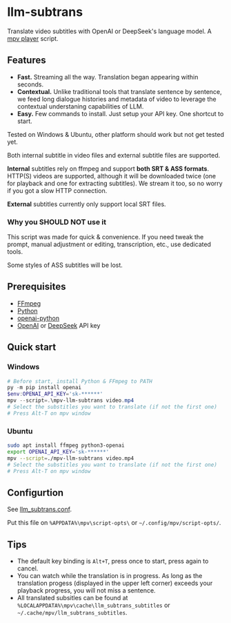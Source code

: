 # llm-subtrans

Translate video subtitles with OpenAI or DeepSeek's language model.
A [mpv player](https://mpv.io/) script.

## Features

- **Fast.** Streaming all the way. Translation began appearing within seconds.
- **Contextual.** Unlike traditional tools that translate sentence by sentence,
  we feed long dialogue histories and metadata of video to leverage the
  contextual understaning capabilities of LLM.
- **Easy.** Few commands to install. Just setup your API key. One shortcut to start.

Tested on Windows & Ubuntu, other platform should work but not get tested yet.

Both internal subtitle in video files and external subtitle files are supported.

**Internal** subtitles rely on ffmpeg and support **both SRT & ASS formats**.
HTTP(S) videos are supported, although it will be downloaded twice (one for
playback and one for extracting subtitles). We stream it too, so no worry if
you got a slow HTTP connection.

**External** subtitles currently only support local SRT files.

### Why you SHOULD NOT use it

This script was made for quick & convenience. If you need tweak the prompt,
manual adjustment or editing, transcription, etc., use dedicated tools.

Some styles of ASS subtitles will be lost.

## Prerequisites

- [FFmpeg](https://www.ffmpeg.org/)
- [Python](https://python.org)
- [openai-python](https://github.com/openai/openai-python)
- [OpenAI](https://platform.openai.com/api-keys) or [DeepSeek](https://platform.deepseek.com/api_keys) API key

## Quick start

### Windows

```powershell
# Before start, install Python & FFmpeg to PATH
py -m pip install openai
$env:OPENAI_API_KEY='sk-******'
mpv --script=.\mpv-llm-subtrans video.mp4
# Select the substitles you want to translate (if not the first one)
# Press Alt-T on mpv window
```

### Ubuntu

```bash
sudo apt install ffmpeg python3-openai
export OPENAI_API_KEY='sk-******'
mpv --script=./mpv-llm-subtrans video.mp4
# Select the substitles you want to translate (if not the first one)
# Press Alt-T on mpv window
```

## Configurtion

See [llm_subtrans.conf](llm_subtrans.conf).

Put this file on `%APPDATA%\mpv\script-opts\` or `~/.config/mpv/script-opts/`.

## Tips

- The default key binding is `Alt+T`, press once to start,
  press again to cancel.
- You can watch while the translation is in progress. As long as the
  translation progess (displayed in the upper left corner) exceeds your
  playback progress, you will not miss a sentence.
- All translated subsitles can be found at
  `%LOCALAPPDATA%\mpv\cache\llm_subtrans_subtitles` or
  `~/.cache/mpv/llm_subtrans_subtitles`.
